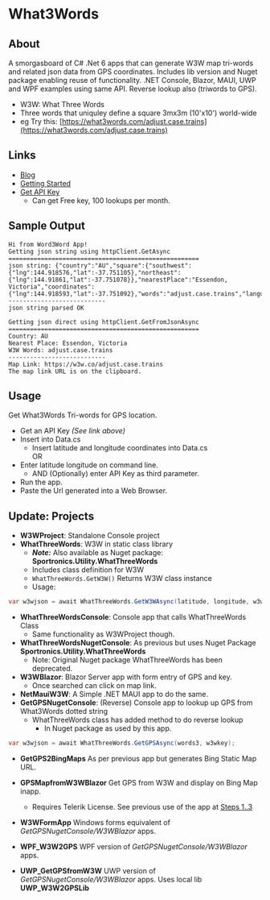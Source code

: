 # What3Words
## About
A smorgasboard of C# .Net 6 apps that can generate W3W map tri-words and related json data from GPS coordinates.
Includes lib version and Nuget package enabling reuse of functionality.  .NET Console, Blazor, MAUI, UWP and WPF examples using same API.
Reverse lookup also (triwords to GPS).

- W3W: What Three Words
- Three words that uniquley define a square 3mx3m (10'x10') world-wide
- eg Try this: [https://what3words.com/adjust.case.trains](https://what3words.com/adjust.case.trains)

## Links
- [Blog](https://davidjones.sportronics.com.au/web/GPS-W3W_Mapping-web.html)
- [Getting Started](https://developer.what3words.com/public-api)
- [Get API Key](https://what3words.com/select-plan?referrer=/public-api)
   - Can get Free key, 100 lookups per month.
 
## Sample Output

```
Hi from Word3Word App!
Getting json string using httpClient.GetAsync
=====================================================
json string: {"country":"AU","square":{"southwest":{"lng":144.918576,"lat":-37.751105},"northeast":{"lng":144.91861,"lat":-37.751078}},"nearestPlace":"Essendon, Victoria","coordinates":{"lng":144.918593,"lat":-37.751092},"words":"adjust.case.trains","language":"en","map":"https:\/\/w3w.co\/adjust.case.trains"}
---------------------------
json string parsed OK

Getting json direct using httpClient.GetFromJsonAsync
=====================================================
Country: AU
Nearest Place: Essendon, Victoria
W3W Words: adjust.case.trains
---------------------------
Map Link: https://w3w.co/adjust.case.trains
The map link URL is on the clipboard.
```

## Usage
Get What3Words Tri-words for GPS location.
- Get an API Key _(See link above)_
- Insert into Data.cs
  - Insert latitude and longitude coordinates into Data.cs  
OR
- Enter latitude longitude on command line.
  - AND (Optionally) enter API Key as third parameter.
- Run the app.
- Paste the Url generated into a Web Browser.

## Update: Projects
- **W3WProject**: Standalone Console project
- **WhatThreeWords**: W3W in static class library
  - **_Note:_** Also available as Nuget package: **Sportronics.Utility.WhatThreeWords**
  - Includes class definition for W3W
  - ```WhatThreeWords.GetW3W()``` Returns W3W class instance
  - Usage:  
 ```cs           
 var w3wjson = await WhatThreeWords.GetW3WAsync(latitude, longitude, w3wkey);
```

- **WhatThreeWordsConsole**: Console app that calls WhatThreeWords Class
  - Same functionality as W3WProject though.
- **WhatThreeWordsNugetConsole**: As previous but uses Nuget Package **Sportronics.Utility.WhatThreeWords**
  - Note: Original Nuget package WhatThreeWords has been deprecated.
- **W3WBlazor**: Blazor Server app with form entry of GPS and key. 
  - Once searched can click on map link.
- **NetMauiW3W**: A Simple .NET MAUI app to do the same.
- **GetGPSNugetConsole**: (Reverse) Console app to lookup up GPS from What3Words dotted string
  - WhatThreeWords class has added method to do reverse lookup
    - In Nuget package as used by this app.
```cs
var w3wjson = await WhatThreeWords.GetGPSAsync(words3, w3wkey);
```
- **GetGPS2BingMaps** As per previous app but generates Bing Static Map URL.
- **GPSMapfromW3WBlazor** Get GPS from W3W and display on Bing Map inapp. 
  - Requires Telerik License. See previous use of the app at [Steps 1..3](https://github.com/djaus2/GPSMapIoTHub#getting-started)
 
- **W3WFormApp** Windows forms equivalent of _GetGPSNugetConsole/W3WBlazor_ apps.
- **WPF_W3W2GPS** WPF version of _GetGPSNugetConsole/W3WBlazor_ apps.
- **UWP_GetGPSfromW3W** UWP version of _GetGPSNugetConsole/W3WBlazor_ apps. Uses local lib **UWP_W3W2GPSLib**
